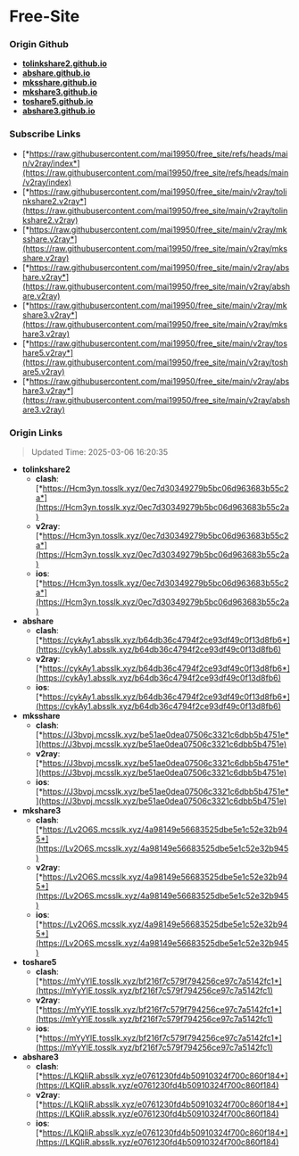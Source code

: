 # Free-Site

### Origin Github

- [**tolinkshare2.github.io**](https://github.com/tolinkshare2/tolinkshare2.github.io)
- [**abshare.github.io**](https://github.com/abshare/abshare.github.io)
- [**mksshare.github.io**](https://github.com/mksshare/mksshare.github.io)
- [**mkshare3.github.io**](https://github.com/mkshare3/mkshare3.github.io)
- [**toshare5.github.io**](https://github.com/toshare5/toshare5.github.io)
- [**abshare3.github.io**](https://github.com/abshare3/abshare3.github.io)

### Subscribe Links

- [*https://raw.githubusercontent.com/mai19950/free_site/refs/heads/main/v2ray/index*](https://raw.githubusercontent.com/mai19950/free_site/refs/heads/main/v2ray/index)
- [*https://raw.githubusercontent.com/mai19950/free_site/main/v2ray/tolinkshare2.v2ray*](https://raw.githubusercontent.com/mai19950/free_site/main/v2ray/tolinkshare2.v2ray)
- [*https://raw.githubusercontent.com/mai19950/free_site/main/v2ray/mksshare.v2ray*](https://raw.githubusercontent.com/mai19950/free_site/main/v2ray/mksshare.v2ray)
- [*https://raw.githubusercontent.com/mai19950/free_site/main/v2ray/abshare.v2ray*](https://raw.githubusercontent.com/mai19950/free_site/main/v2ray/abshare.v2ray)
- [*https://raw.githubusercontent.com/mai19950/free_site/main/v2ray/mkshare3.v2ray*](https://raw.githubusercontent.com/mai19950/free_site/main/v2ray/mkshare3.v2ray)
- [*https://raw.githubusercontent.com/mai19950/free_site/main/v2ray/toshare5.v2ray*](https://raw.githubusercontent.com/mai19950/free_site/main/v2ray/toshare5.v2ray)
- [*https://raw.githubusercontent.com/mai19950/free_site/main/v2ray/abshare3.v2ray*](https://raw.githubusercontent.com/mai19950/free_site/main/v2ray/abshare3.v2ray)

### Origin Links

> Updated Time: 2025-03-06 16:20:35

- **tolinkshare2**
  - **clash**: [*https://Hcm3yn.tosslk.xyz/0ec7d30349279b5bc06d963683b55c2a*](https://Hcm3yn.tosslk.xyz/0ec7d30349279b5bc06d963683b55c2a)
  - **v2ray**: [*https://Hcm3yn.tosslk.xyz/0ec7d30349279b5bc06d963683b55c2a*](https://Hcm3yn.tosslk.xyz/0ec7d30349279b5bc06d963683b55c2a)
  - **ios**: [*https://Hcm3yn.tosslk.xyz/0ec7d30349279b5bc06d963683b55c2a*](https://Hcm3yn.tosslk.xyz/0ec7d30349279b5bc06d963683b55c2a)
- **abshare**
  - **clash**: [*https://cykAy1.absslk.xyz/b64db36c4794f2ce93df49c0f13d8fb6*](https://cykAy1.absslk.xyz/b64db36c4794f2ce93df49c0f13d8fb6)
  - **v2ray**: [*https://cykAy1.absslk.xyz/b64db36c4794f2ce93df49c0f13d8fb6*](https://cykAy1.absslk.xyz/b64db36c4794f2ce93df49c0f13d8fb6)
  - **ios**: [*https://cykAy1.absslk.xyz/b64db36c4794f2ce93df49c0f13d8fb6*](https://cykAy1.absslk.xyz/b64db36c4794f2ce93df49c0f13d8fb6)
- **mksshare**
  - **clash**: [*https://J3bvpj.mcsslk.xyz/be51ae0dea07506c3321c6dbb5b4751e*](https://J3bvpj.mcsslk.xyz/be51ae0dea07506c3321c6dbb5b4751e)
  - **v2ray**: [*https://J3bvpj.mcsslk.xyz/be51ae0dea07506c3321c6dbb5b4751e*](https://J3bvpj.mcsslk.xyz/be51ae0dea07506c3321c6dbb5b4751e)
  - **ios**: [*https://J3bvpj.mcsslk.xyz/be51ae0dea07506c3321c6dbb5b4751e*](https://J3bvpj.mcsslk.xyz/be51ae0dea07506c3321c6dbb5b4751e)
- **mkshare3**
  - **clash**: [*https://Lv2O6S.mcsslk.xyz/4a98149e56683525dbe5e1c52e32b945*](https://Lv2O6S.mcsslk.xyz/4a98149e56683525dbe5e1c52e32b945)
  - **v2ray**: [*https://Lv2O6S.mcsslk.xyz/4a98149e56683525dbe5e1c52e32b945*](https://Lv2O6S.mcsslk.xyz/4a98149e56683525dbe5e1c52e32b945)
  - **ios**: [*https://Lv2O6S.mcsslk.xyz/4a98149e56683525dbe5e1c52e32b945*](https://Lv2O6S.mcsslk.xyz/4a98149e56683525dbe5e1c52e32b945)
- **toshare5**
  - **clash**: [*https://mYyYlE.tosslk.xyz/bf216f7c579f794256ce97c7a5142fc1*](https://mYyYlE.tosslk.xyz/bf216f7c579f794256ce97c7a5142fc1)
  - **v2ray**: [*https://mYyYlE.tosslk.xyz/bf216f7c579f794256ce97c7a5142fc1*](https://mYyYlE.tosslk.xyz/bf216f7c579f794256ce97c7a5142fc1)
  - **ios**: [*https://mYyYlE.tosslk.xyz/bf216f7c579f794256ce97c7a5142fc1*](https://mYyYlE.tosslk.xyz/bf216f7c579f794256ce97c7a5142fc1)
- **abshare3**
  - **clash**: [*https://LKQIiR.absslk.xyz/e0761230fd4b50910324f700c860f184*](https://LKQIiR.absslk.xyz/e0761230fd4b50910324f700c860f184)
  - **v2ray**: [*https://LKQIiR.absslk.xyz/e0761230fd4b50910324f700c860f184*](https://LKQIiR.absslk.xyz/e0761230fd4b50910324f700c860f184)
  - **ios**: [*https://LKQIiR.absslk.xyz/e0761230fd4b50910324f700c860f184*](https://LKQIiR.absslk.xyz/e0761230fd4b50910324f700c860f184)
